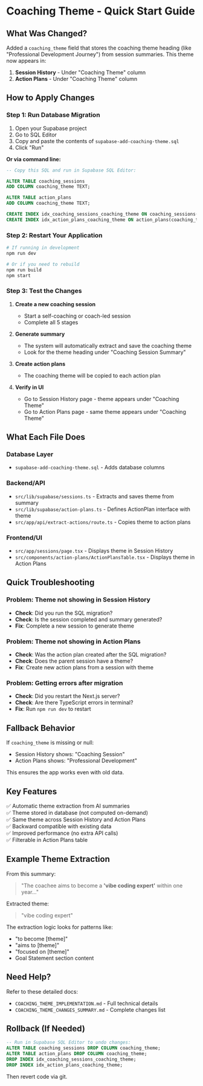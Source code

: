 # Coaching Theme - Quick Start Guide

## What Was Changed?

Added a `coaching_theme` field that stores the coaching theme heading (like "Professional Development Journey") from session summaries. This theme now appears in:
1. **Session History** - Under "Coaching Theme" column
2. **Action Plans** - Under "Coaching Theme" column

## How to Apply Changes

### Step 1: Run Database Migration

1. Open your Supabase project
2. Go to SQL Editor
3. Copy and paste the contents of `supabase-add-coaching-theme.sql`
4. Click "Run"

**Or via command line:**
```sql
-- Copy this SQL and run in Supabase SQL Editor:

ALTER TABLE coaching_sessions
ADD COLUMN coaching_theme TEXT;

ALTER TABLE action_plans
ADD COLUMN coaching_theme TEXT;

CREATE INDEX idx_coaching_sessions_coaching_theme ON coaching_sessions(coaching_theme);
CREATE INDEX idx_action_plans_coaching_theme ON action_plans(coaching_theme);
```

### Step 2: Restart Your Application

```bash
# If running in development
npm run dev

# Or if you need to rebuild
npm run build
npm start
```

### Step 3: Test the Changes

1. **Create a new coaching session**
   - Start a self-coaching or coach-led session
   - Complete all 5 stages

2. **Generate summary**
   - The system will automatically extract and save the coaching theme
   - Look for the theme heading under "Coaching Session Summary"

3. **Create action plans**
   - The coaching theme will be copied to each action plan

4. **Verify in UI**
   - Go to Session History page - theme appears under "Coaching Theme"
   - Go to Action Plans page - same theme appears under "Coaching Theme"

## What Each File Does

### Database Layer
- `supabase-add-coaching-theme.sql` - Adds database columns

### Backend/API
- `src/lib/supabase/sessions.ts` - Extracts and saves theme from summary
- `src/lib/supabase/action-plans.ts` - Defines ActionPlan interface with theme
- `src/app/api/extract-actions/route.ts` - Copies theme to action plans

### Frontend/UI
- `src/app/sessions/page.tsx` - Displays theme in Session History
- `src/components/action-plans/ActionPlansTable.tsx` - Displays theme in Action Plans

## Quick Troubleshooting

### Problem: Theme not showing in Session History
- **Check**: Did you run the SQL migration?
- **Check**: Is the session completed and summary generated?
- **Fix**: Complete a new session to generate theme

### Problem: Theme not showing in Action Plans
- **Check**: Was the action plan created after the SQL migration?
- **Check**: Does the parent session have a theme?
- **Fix**: Create new action plans from a session with theme

### Problem: Getting errors after migration
- **Check**: Did you restart the Next.js server?
- **Check**: Are there TypeScript errors in terminal?
- **Fix**: Run `npm run dev` to restart

## Fallback Behavior

If `coaching_theme` is missing or null:
- Session History shows: "Coaching Session"
- Action Plans shows: "Professional Development"

This ensures the app works even with old data.

## Key Features

✅ Automatic theme extraction from AI summaries  
✅ Theme stored in database (not computed on-demand)  
✅ Same theme across Session History and Action Plans  
✅ Backward compatible with existing data  
✅ Improved performance (no extra API calls)  
✅ Filterable in Action Plans table  

## Example Theme Extraction

From this summary:
> "The coachee aims to become a **'vibe coding expert'** within one year..."

Extracted theme:
> "vibe coding expert"

The extraction logic looks for patterns like:
- "to become [theme]"
- "aims to [theme]"
- "focused on [theme]"
- Goal Statement section content

## Need Help?

Refer to these detailed docs:
- `COACHING_THEME_IMPLEMENTATION.md` - Full technical details
- `COACHING_THEME_CHANGES_SUMMARY.md` - Complete changes list

## Rollback (If Needed)

```sql
-- Run in Supabase SQL Editor to undo changes:
ALTER TABLE coaching_sessions DROP COLUMN coaching_theme;
ALTER TABLE action_plans DROP COLUMN coaching_theme;
DROP INDEX idx_coaching_sessions_coaching_theme;
DROP INDEX idx_action_plans_coaching_theme;
```

Then revert code via git.
